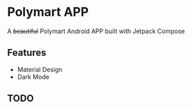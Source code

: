 # Polymart APP
   A ~~beautiful~~ Polymart Android APP built with Jetpack Compose

## Features
* Material Design
* Dark Mode

## TODO
